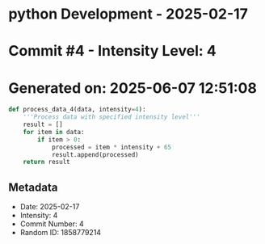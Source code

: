 ﻿# python Development - 2025-02-17
# Commit #4 - Intensity Level: 4
# Generated on: 2025-06-07 12:51:08
```python
def process_data_4(data, intensity=4):
    '''Process data with specified intensity level'''
    result = []
    for item in data:
        if item > 0:
            processed = item * intensity + 65
            result.append(processed)
    return result
```
## Metadata
- Date: 2025-02-17
- Intensity: 4
- Commit Number: 4
- Random ID: 1858779214
